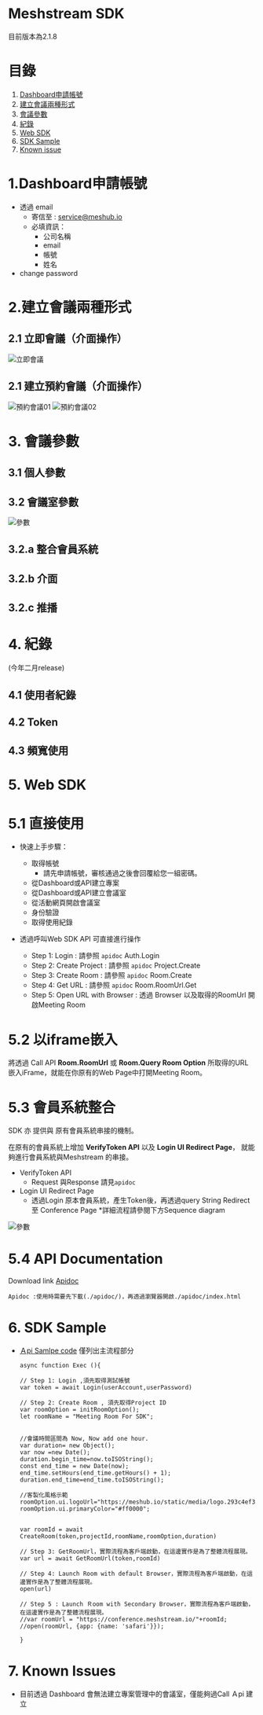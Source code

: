 # Meshstream SDK
目前版本為2.1.8
# 目錄
1. [Dashboard申請帳號](#1.Dashboard申請帳號)
2. [建立會議兩種形式](#2.建立會議兩種形式)
3. [會議參數](#3.會議參數)
4. [紀錄](#4.紀錄)
5. [Web SDK](#5.WebSDK)
6. [SDK Sample](#6.SDKSample)
7. [Known issue](#7.KnownIssues)


# 1.Dashboard申請帳號
  * 透過 email
    * 寄信至 : service@meshub.io
    * 必填資訊：
      * 公司名稱 
      * email 
      * 帳號 
      * 姓名
  * change password

# 2.建立會議兩種形式
## 2.1 立即會議（介面操作）
![立即會議](./asset/立即會議.png)
## 2.1 建立預約會議（介面操作）
![預約會議01](./asset/預約會議01.png)
![預約會議02](./asset/預約會議02.png)
  
# 3. 會議參數
## 3.1 個人參數
## 3.2 會議室參數
![參數](./asset/會議室參數.png)
## 3.2.a 整合會員系統
## 3.2.b 介面
## 3.2.c 推播


# 4. 紀錄
(今年二月release)
## 4.1 使用者紀錄
## 4.2 Token
## 4.3 頻寬使用


# 5. Web SDK

# 5.1 直接使用
* 快速上手步驟：
  * 取得帳號
    * 請先申請帳號，審核通過之後會回覆給您一組密碼。
  * 從Dashboard或API建立專案
  * 從Dashboard或API建立會議室
  * 從活動網頁開啟會議室
  * 身份驗證
  * 取得使用紀錄

* 透過呼叫Web SDK API 可直接進行操作
  * Step 1: Login : 請參照 `apidoc` Auth.Login
  * Step 2: Create Project : 請參照 `apidoc` Project.Create
  * Step 3: Create Room : 請參照 `apidoc` Room.Create
  * Step 4: Get URL : 請參照 `apidoc` Room.RoomUrl.Get
  * Step 5: Open URL with Browser : 透過 Browser 以及取得的RoomUrl 開啟Meeting Room 
  
# 5.2 以iframe嵌入

將透過 Call API **Room.RoomUrl** 或 **Room.Query Room Option** 所取得的URL 嵌入iFrame，就能在你原有的Web Page中打開Meeting Room。


# 5.3 會員系統整合

SDK 亦 提供與 原有會員系統串接的機制。

在原有的會員系統上增加 **VerifyToken API** 以及 **Login UI  Redirect Page**，
就能夠進行會員系統與Meshstream 的串接。
* VerifyToken API
  * Request 與Response 請見`apidoc`
* Login UI  Redirect Page
  * 透過Login 原本會員系統，產生Token後，再透過query String Redirect 至 Conference Page
  *詳細流程請參閱下方Sequence diagram


![參數](./apidoc/user_login_meeting_room.svg)


# 5.4 API Documentation

Download link [Apidoc](./apidoc/index.html )
    
    Apidoc :使用時需要先下載(./apidoc/)，再透過瀏覽器開啟./apidoc/index.html



# 6. SDK Sample

* [Ａpi Samlpe code](./api_sample)
  僅列出主流程部分
  ```
  async function Exec (){

  // Step 1: Login ,須先取得測試帳號
  var token = await Login(userAccount,userPassword)

  // Step 2: Create Room , 須先取得Project ID
  var roomOption = initRoomOption();
  let roomName = "Meeting Room For SDK";


  //會議時間區間為 Now, Now add one hour.
  var duration= new Object();
  var now =new Date();
  duration.begin_time=now.toISOString();
  const end_time = new Date(now);
  end_time.setHours(end_time.getHours() + 1);
  duration.end_time=end_time.toISOString();

  //客製化風格示範
  roomOption.ui.logoUrl="https://meshub.io/static/media/logo.293c4ef3.webp";
  roomOption.ui.primaryColor="#ff0000";

  
  var roomId = await CreateRoom(token,projectId,roomName,roomOption,duration)

  // Step 3: GetRoomUrl，實際流程為客戶端啟動，在這邊實作是為了整體流程展現。
  var url = await GetRoomUrl(token,roomId)

  // Step 4: Launch Room with default Browser，實際流程為客戶端啟動，在這邊實作是為了整體流程展現。
  open(url)

  // Step 5 : Launch Ｒoom with Secondary Browser，實際流程為客戶端啟動，在這邊實作是為了整體流程展現。
  //var roomUrl = "https://conference.meshstream.io/"+roomId;
  //open(roomUrl, {app: {name: 'safari'}});
  
  } 

  ```

# 7. Known Issues
  * 目前透過 Dashboard 會無法建立專案管理中的會議室，僅能夠過Call Ａpi 建立 